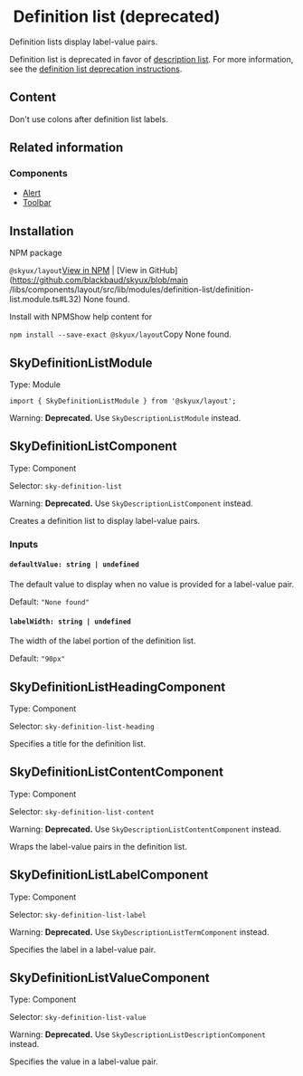                

 Definition list (deprecated)
============================

Definition lists display label-value pairs.

Definition list is deprecated in favor of [description list](/skyux/components/description-list.md). For more information, see the [definition list deprecation instructions](/skyux/learn/develop/deprecation/definition-list.md).

 Content
--------

Don't use colons after definition list labels.

 Related information
--------------------

### Components

*   [Alert](/skyux/components/alert.md)
*   [Toolbar](/skyux/components/toolbar.md)

 Installation
-------------

NPM package

`@skyux/layout`[View in NPM](https://www.npmjs.com/package/@skyux/layout) | [View in GitHub](https://github.com/blackbaud/skyux/blob/main
/libs/components/layout/src/lib/modules/definition-list/definition-list.module.ts#L32) None found.

Install with NPMShow help content for

`npm install --save-exact @skyux/layout`Copy None found.

 SkyDefinitionListModule
------------------------

Type: Module

`import { SkyDefinitionListModule } from '@skyux/layout';`

Warning: **Deprecated.** Use `SkyDescriptionListModule` instead.

 SkyDefinitionListComponent
---------------------------

Type: Component

Selector: `sky-definition-list`

Warning: **Deprecated.** Use `SkyDescriptionListComponent` instead.

Creates a definition list to display label-value pairs.

### Inputs

#### `defaultValue: string | undefined`

The default value to display when no value is provided for a label-value pair.

Default: `"None found"`

#### `labelWidth: string | undefined`

The width of the label portion of the definition list.

Default: `"90px"`

 SkyDefinitionListHeadingComponent
----------------------------------

Type: Component

Selector: `sky-definition-list-heading`

Specifies a title for the definition list.

 SkyDefinitionListContentComponent
----------------------------------

Type: Component

Selector: `sky-definition-list-content`

Warning: **Deprecated.** Use `SkyDescriptionListContentComponent` instead.

Wraps the label-value pairs in the definition list.

 SkyDefinitionListLabelComponent
--------------------------------

Type: Component

Selector: `sky-definition-list-label`

Warning: **Deprecated.** Use `SkyDescriptionListTermComponent` instead.

Specifies the label in a label-value pair.

 SkyDefinitionListValueComponent
--------------------------------

Type: Component

Selector: `sky-definition-list-value`

Warning: **Deprecated.** Use `SkyDescriptionListDescriptionComponent` instead.

Specifies the value in a label-value pair.